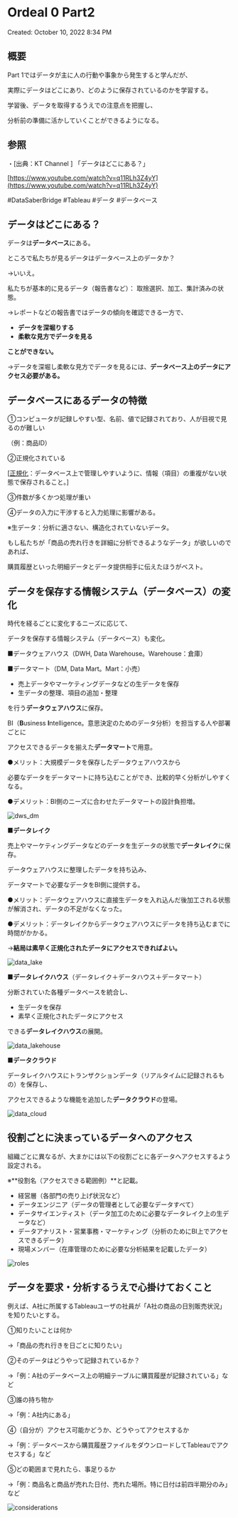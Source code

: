 # Ordeal 0 Part2

Created: October 10, 2022 8:34 PM

## 概要

Part 1ではデータが主に人の行動や事象から発生すると学んだが、

実際にデータはどこにあり、どのように保存されているのかを学習する。

学習後、データを取得するうえでの注意点を把握し、

分析前の準備に活かしていくことができるようになる。

## 参照

・[出典：KT Channel ] 「データはどこにある？」 

[https://www.youtube.com/watch?v=q11RLh3Z4yY](https://www.youtube.com/watch?v=q11RLh3Z4yY)

\#DataSaberBridge
\#Tableau
\#データ
\#データベース

## データはどこにある？

データは**データベース**にある。

ところで私たちが見るデータはデータベース上のデータか？

→いいえ。

私たちが基本的に見るデータ（報告書など）： 取捨選択、加工、集計済みの状態。

→レポートなどの報告書ではデータの傾向を確認できる一方で、

- **データを深堀りする**
- **柔軟な見方でデータを見る**

**ことができない。**

→データを深堀し柔軟な見方でデータを見るには、**データベース上のデータにアクセス必要がある。**

## **データベースにあるデータの特徴**

①コンピュータが記録しやすい型、名前、値で記録されており、人が目視で見るのが難しい

（例：商品ID）

②正規化されている

[[正規化](https://wa3.i-3-i.info/word11632.html)：データベース上で管理しやすいように、情報（項目）の重複がない状態で保存されること。]

③件数が多くかつ処理が重い

④データの入力に干渉すると入力処理に影響がある。

※生データ：分析に適さない、構造化されていないデータ。

もし私たちが「商品の売れ行きを詳細に分析できるようなデータ」が欲しいのであれば、

購買履歴といった明細データとデータ提供相手に伝えたほうがベスト。

## データを保存する情報システム（データベース）の変化

時代を経るごとに変化するニーズに応じて、

データを保存する情報システム（データベース）も変化。

■データウェアハウス（DWH, Data Warehouse。Warehouse：倉庫）

■データマート（DM, Data Mart。Mart：小売）

- 売上データやマーケティングデータなどの生データを保存
- 生データの整理、項目の追加・整理

を行う**データウェアハウス**に保存。

BI（**B**usiness **I**ntelligence。意思決定のためのデータ分析）を担当する人や部署ごとに

アクセスできるデータを揃えた**データマート**で用意。

●メリット：大規模データを保存したデータウェアハウスから

必要なデータをデータマートに持ち込むことができ、比較的早く分析がしやすくなる。

●デメリット：BI側のニーズに合わせたデータマートの設計負担増。

![dws_dm](/img/dws_dm.png)

■**データレイク**

売上やマーケティングデータなどのデータを生データの状態で**データレイク**に保存。

データウェアハウスに整理したデータを持ち込み、

データマートで必要なデータをBI側に提供する。

●メリット：データウェアハウスに直接生データを入れ込んだ後加工される状態が解消され、データの不足がなくなった。

●デメリット：データレイクからデータウェアハウスにデータを持ち込むまでに時間がかかる。

→**結局は素早く正規化されたデータにアクセスできればよい。**

![data_lake](/img/data_lake.png)

■**データレイクハウス**（データレイク＋データハウス＋データマート）

分断されていた各種データベースを統合し、

- 生データを保存
- 素早く正規化されたデータにアクセス

できる**データレイクハウス**の展開。

![data_lakehouse](/img/data_lakehouse.png)

■**データクラウド**

データレイクハウスにトランザクションデータ（リアルタイムに記録されるもの）を保存し、

アクセスできるような機能を追加した**データクラウド**の登場。

![data_cloud](/img/data_cloud.png)

## 役割ごとに決まっているデータへのアクセス

組織ごとに異なるが、大まかには以下の役割ごとに各データへアクセスするよう設定される。

※**役割名（アクセスできる範囲例）**と記載。

- 経営層（各部門の売り上げ状況など）
- データエンジニア（データの管理者として必要なデータすべて）
- データサイエンティスト（データ加工のために必要なデータレイク上の生データなど）
- データアナリスト・営業事務・マーケティング（分析のためにBI上でアクセスできるデータ）
- 現場メンバー（在庫管理のために必要な分析結果を記載したデータ）

![roles](/img/roles.png)

## データを要求・分析するうえで心掛けておくこと

例えば、A社に所属するTableauユーザの社員が「A社の商品の日別販売状況」を知りたいとする。

①知りたいことは何か

→「商品の売れ行きを日ごとに知りたい」

②そのデータはどうやって記録されているか？

→「例：A社のデータベース上の明細テーブルに購買履歴が記録されている」など

③誰の持ち物か

→「例：A社内にある」

④（自分が）アクセス可能かどうか、どうやってアクセスするか

→「例：データベースから購買履歴ファイルをダウンロードしてTableauでアクセスする」など

⑤どの範囲まで見れたら、事足りるか

→「例：商品名と商品が売れた日付、売れた場所。特に日付は前四半期分のみ」など

![considerations](/img/considerations.png)